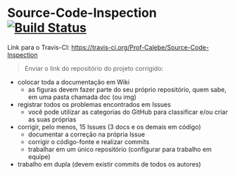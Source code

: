 Source-Code-Inspection [![Build Status](https://travis-ci.org/Prof-Calebe/Source-Code-Inspection.svg?branch=master)](https://travis-ci.org/Prof-Calebe/Source-Code-Inspection)
======================

Link para o Travis-CI: https://travis-ci.org/Prof-Calebe/Source-Code-Inspection

> Enviar o link do repositório do projeto corrigido:

* colocar toda a documentação em Wiki
  * as figuras devem fazer parte do seu próprio repositório, quem sabe, em uma pasta chamada doc (ou img)
* registrar todos os problemas encontrados em Issues
  * você pode utilizar as categorias do GitHub para classificar e/ou criar as suas próprias
* corrigir, pelo menos, 15 Issues (3 docs e os demais em código)
  * documentar a correção na própria Issue
  * corrigir o código-fonte e realizar commits
  * trabalhar em um único repositório (configurar para trabalho em equipe)
* trabalho em dupla (devem existir commits de todos os autores)
